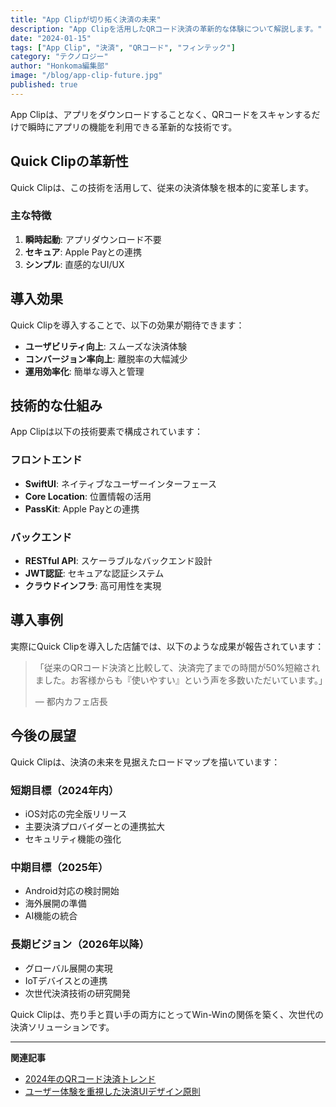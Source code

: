 ```yaml
---
title: "App Clipが切り拓く決済の未来"
description: "App Clipを活用したQRコード決済の革新的な体験について解説します。"
date: "2024-01-15"
tags: ["App Clip", "決済", "QRコード", "フィンテック"]
category: "テクノロジー"
author: "Honkoma編集部"
image: "/blog/app-clip-future.jpg"
published: true
---
```


App Clipは、アプリをダウンロードすることなく、QRコードをスキャンするだけで瞬時にアプリの機能を利用できる革新的な技術です。

## Quick Clipの革新性

Quick Clipは、この技術を活用して、従来の決済体験を根本的に変革します。

### 主な特徴

1. **瞬時起動**: アプリダウンロード不要
2. **セキュア**: Apple Payとの連携
3. **シンプル**: 直感的なUI/UX

## 導入効果

Quick Clipを導入することで、以下の効果が期待できます：

- **ユーザビリティ向上**: スムーズな決済体験
- **コンバージョン率向上**: 離脱率の大幅減少
- **運用効率化**: 簡単な導入と管理

## 技術的な仕組み

App Clipは以下の技術要素で構成されています：

### フロントエンド
- **SwiftUI**: ネイティブなユーザーインターフェース
- **Core Location**: 位置情報の活用
- **PassKit**: Apple Payとの連携

### バックエンド
- **RESTful API**: スケーラブルなバックエンド設計
- **JWT認証**: セキュアな認証システム
- **クラウドインフラ**: 高可用性を実現

## 導入事例

実際にQuick Clipを導入した店舗では、以下のような成果が報告されています：

> 「従来のQRコード決済と比較して、決済完了までの時間が50%短縮されました。お客様からも『使いやすい』という声を多数いただいています。」
> 
> — 都内カフェ店長

## 今後の展望

Quick Clipは、決済の未来を見据えたロードマップを描いています：

### 短期目標（2024年内）
- iOS対応の完全版リリース
- 主要決済プロバイダーとの連携拡大
- セキュリティ機能の強化

### 中期目標（2025年）
- Android対応の検討開始
- 海外展開の準備
- AI機能の統合

### 長期ビジョン（2026年以降）
- グローバル展開の実現
- IoTデバイスとの連携
- 次世代決済技術の研究開発

Quick Clipは、売り手と買い手の両方にとってWin-Winの関係を築く、次世代の決済ソリューションです。

---

**関連記事**
- [2024年のQRコード決済トレンド](/blog/qr-payment-trends-2024)
- [ユーザー体験を重視した決済UIデザイン原則](/blog/user-experience-design-principles)